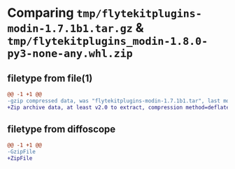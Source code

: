 # Comparing `tmp/flytekitplugins-modin-1.7.1b1.tar.gz` & `tmp/flytekitplugins_modin-1.8.0-py3-none-any.whl.zip`

## filetype from file(1)

```diff
@@ -1 +1 @@
-gzip compressed data, was "flytekitplugins-modin-1.7.1b1.tar", last modified: Tue Jun 27 22:00:57 2023, max compression
+Zip archive data, at least v2.0 to extract, compression method=deflate
```

## filetype from diffoscope

```diff
@@ -1 +1 @@
-GzipFile
+ZipFile
```

